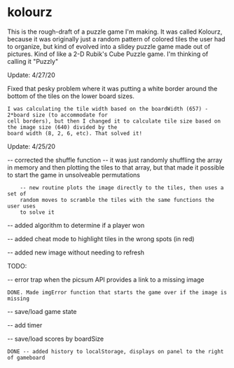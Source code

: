 # kolourz

This is the rough-draft of a puzzle game I'm making. It was called Kolourz, because it was originally just a random pattern of colored tiles the user had to organize, but kind of evolved into a slidey puzzle game made out of pictures. Kind of like a 2-D Rubik's Cube Puzzle game. I'm thinking of calling it "Puzzly"

Update: 4/27/20

  Fixed that pesky problem where it was putting a white border around the bottom of the
  tiles on the lower board sizes. 
   
    I was calculating the tile width based on the boardWidth (657) - 2*board size (to accommodate for
    cell borders), but then I changed it to calculate tile size based on the image size (640) divided by the
    board width (8, 2, 6, etc). That solved it!


Update: 4/25/20

  -- corrected the shuffle function 
        -- it was just randomly shuffling the array in memory and then plotting
        the tiles to that array, but that made it possible to start the game
        in unsolveable permutations

        -- new routine plots the image directly to the tiles, then uses a set of 
        random moves to scramble the tiles with the same functions the user uses
        to solve it

  -- added algorithm to determine if a player won

  -- added cheat mode to highlight tiles in the wrong spots (in red)

  -- added new image without needing to refresh

  TODO:

  -- error trap when the picsum API provides a link to a missing image

    DONE. Made imgError function that starts the game over if the image is missing

  -- save/load game state

  -- add timer

  -- save/load scores by boardSize

    DONE -- added history to localStorage, displays on panel to the right of gameboard
